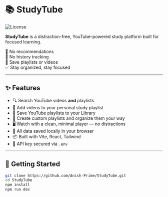 # 📚 StudyTube

![License](https://img.shields.io/badge/license-MIT-blue.svg)

**StudyTube** is a distraction-free, YouTube-powered study platform built for focused learning.

🚫 No recommendations  
🎯 No history tracking  
📂 Save playlists or videos  
✅ Stay organized, stay focused

---

## ✨ Features

- 🔍 Search YouTube videos **and** playlists
- 🎥 Add videos to your personal study playlist
- 📂 Save YouTube playlists to your Library
- 🧠 Create custom playlists and organize them your way
- 🖥️ Watch with a clean, minimal player — no distractions
- 💾 All data saved locally in your browser
- 📦 Built with Vite, React, Tailwind
- 🔐 API key secured via `.env`

---

## 🚀 Getting Started

```bash
git clone https://github.com/Anish-Prime/StudyTube.git
cd StudyTube
npm install
npm run dev
```

